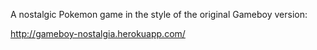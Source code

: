 A nostalgic Pokemon game in the style of the original Gameboy version:

http://gameboy-nostalgia.herokuapp.com/

